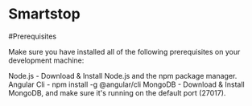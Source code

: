 # Smartstop

#Prerequisites

Make sure you have installed all of the following prerequisites on your development machine:

Node.js - Download & Install Node.js and the npm package manager.  
Angular Cli - npm install -g @angular/cli
MongoDB - Download & Install MongoDB, and make sure it's running on the default port (27017).